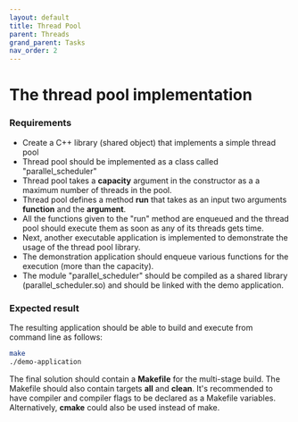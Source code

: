 ```yaml
---
layout: default
title: Thread Pool
parent: Threads
grand_parent: Tasks
nav_order: 2
---
```


# The thread pool implementation

### Requirements 

- Create a C++ library (shared object) that implements a simple thread pool 
- Thread pool should be implemented as a class called "parallel_scheduler" 
- Thread pool takes a **capacity** argument in the constructor as a a maximum number of threads in the pool.
- Thread pool defines a method **run** that takes as an input two arguments **function** and the **argument**. 
- All the functions given to the "run" method are enqueued and the thread pool should execute them as soon as any of its threads gets time.
- Next, another executable application is implemented to demonstrate the usage of the thread pool library.
- The demonstration application should enqueue various functions for the execution (more than the capacity).
- The module "parallel_scheduler" should be compiled as a shared library (parallel_scheduler.so) and should be linked with the demo application.

### Expected result

The resulting application should be able to build and execute from command line as follows:

```sh
make
./demo-application
```

The final solution should contain a **Makefile** for the multi-stage build. The Makefile should also contain targets **all** and **clean**. It's recommended to have compiler and compiler flags to be declared as a Makefile variables. Alternatively, **cmake** could also be used instead of make. 
